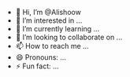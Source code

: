 - 👋 Hi, I’m @Alishoow
- 👀 I’m interested in ...
- 🌱 I’m currently learning ...
- 💞️ I’m looking to collaborate on ...
- 📫 How to reach me ...
- 😄 Pronouns: ...
- ⚡ Fun fact: ...

<!---
Alishoow/Alishoow is a ✨ special ✨ repository because its `README.md` (this file) appears on your GitHub profile.
You can click the Preview link to take a look at your changes.
--->
